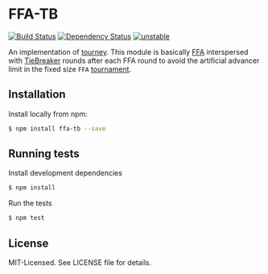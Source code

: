 # FFA-TB
[![Build Status](https://secure.travis-ci.org/clux/ffa-tb.png)](http://travis-ci.org/clux/ffa-tb)
[![Dependency Status](https://david-dm.org/clux/ffa-tb.png)](https://david-dm.org/clux/ffa-tb)
[![unstable](http://hughsk.github.io/stability-badges/dist/unstable.svg)](http://nodejs.org/api/documentation.html#documentation_stability_index)

An implementation of [tourney](https://github.com/clux/tourney). This module is basically [FFA](https://github.com/clux/ffa) interspersed with [TieBreaker](https://github.com/clux/tiebreaker) rounds after each FFA round to avoid the artificial advancer limit in the fixed size `FFA` [tournament](https://github.com/clux/tournament).

## Installation
Install locally from npm:

```bash
$ npm install ffa-tb --save
```

## Running tests
Install development dependencies

```bash
$ npm install
```

Run the tests

```bash
$ npm test
```

## License
MIT-Licensed. See LICENSE file for details.
